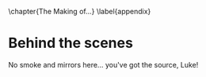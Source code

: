\chapter{The Making of...} \label{appendix}

Behind the scenes
=================

No smoke and mirrors here... you've got the source, Luke!
